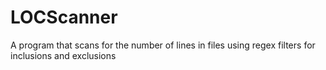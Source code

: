 # LOCScanner
A program that scans for the number of lines in files using regex filters for inclusions and exclusions
